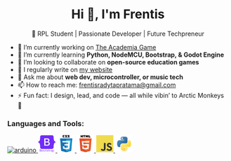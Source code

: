 <h1 align="center">Hi 👋, I'm Frentis</h1>
<p align="center">🚀 RPL Student | Passionate Developer | Future Techpreneur</p>

- 🔭 I’m currently working on [The Academia Game](https://github.com/whyfren/the-academia)
- 🌱 I’m currently learning **Python, NodeMCU, Bootstrap, & Godot Engine**
- 👯 I’m looking to collaborate on **open-source education games**
- 📝 I regularly write on [my website](https://whyfren.github.io/my-website/)
- 💬 Ask me about **web dev, microcontroller, or music tech**
- 📫 How to reach me: frentisradytapratama@gmail.com
- ⚡ Fun fact: I design, lead, and code — all while vibin’ to Arctic Monkeys 🎸

<h3 align="left">Languages and Tools:</h3>
<p align="left"> <a href="https://www.arduino.cc/" target="_blank" rel="noreferrer"> <img src="https://cdn.worldvectorlogo.com/logos/arduino-1.svg" alt="arduino" width="40" height="40"/> </a> <a href="https://getbootstrap.com" target="_blank" rel="noreferrer"> <img src="https://raw.githubusercontent.com/devicons/devicon/master/icons/bootstrap/bootstrap-plain-wordmark.svg" alt="bootstrap" width="40" height="40"/> </a> <a href="https://www.w3schools.com/css/" target="_blank" rel="noreferrer"> <img src="https://raw.githubusercontent.com/devicons/devicon/master/icons/css3/css3-original-wordmark.svg" alt="css3" width="40" height="40"/> </a> <a href="https://www.w3.org/html/" target="_blank" rel="noreferrer"> <img src="https://raw.githubusercontent.com/devicons/devicon/master/icons/html5/html5-original-wordmark.svg" alt="html5" width="40" height="40"/> </a> <a href="https://developer.mozilla.org/en-US/docs/Web/JavaScript" target="_blank" rel="noreferrer"> <img src="https://raw.githubusercontent.com/devicons/devicon/master/icons/javascript/javascript-original.svg" alt="javascript" width="40" height="40"/> </a> <a href="https://www.python.org" target="_blank" rel="noreferrer"> <img src="https://raw.githubusercontent.com/devicons/devicon/master/icons/python/python-original.svg" alt="python" width="40" height="40"/> </a> </p>

